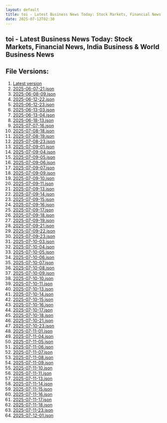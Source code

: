 ```yaml
---
layout: default
title: toi - Latest Business News Today: Stock Markets, Financial News, India Business & World Business News
date: 2025-07-12T02:30
---
```


## toi - Latest Business News Today: Stock Markets, Financial News, India Business & World Business News

<div id="data-chart"></div>
<div id="data-table"></div>
<script>
document.addEventListener('DOMContentLoaded', function(){
  document.getElementById('data-table').textContent = 'This source isn't supported for tables yet.';
});
</script>

## File Versions:
1. [Latest version](./latest.json)
2. [2025-06-07-21.json](./2025-06-07-21.json)
3. [2025-06-08-09.json](./2025-06-08-09.json)
4. [2025-06-12-22.json](./2025-06-12-22.json)
5. [2025-06-12-23.json](./2025-06-12-23.json)
6. [2025-06-13-03.json](./2025-06-13-03.json)
7. [2025-06-13-04.json](./2025-06-13-04.json)
8. [2025-06-18-13.json](./2025-06-18-13.json)
9. [2025-07-07-16.json](./2025-07-07-16.json)
10. [2025-07-08-18.json](./2025-07-08-18.json)
11. [2025-07-08-19.json](./2025-07-08-19.json)
12. [2025-07-08-23.json](./2025-07-08-23.json)
13. [2025-07-09-01.json](./2025-07-09-01.json)
14. [2025-07-09-04.json](./2025-07-09-04.json)
15. [2025-07-09-05.json](./2025-07-09-05.json)
16. [2025-07-09-06.json](./2025-07-09-06.json)
17. [2025-07-09-07.json](./2025-07-09-07.json)
18. [2025-07-09-09.json](./2025-07-09-09.json)
19. [2025-07-09-10.json](./2025-07-09-10.json)
20. [2025-07-09-11.json](./2025-07-09-11.json)
21. [2025-07-09-13.json](./2025-07-09-13.json)
22. [2025-07-09-14.json](./2025-07-09-14.json)
23. [2025-07-09-15.json](./2025-07-09-15.json)
24. [2025-07-09-16.json](./2025-07-09-16.json)
25. [2025-07-09-17.json](./2025-07-09-17.json)
26. [2025-07-09-18.json](./2025-07-09-18.json)
27. [2025-07-09-19.json](./2025-07-09-19.json)
28. [2025-07-09-21.json](./2025-07-09-21.json)
29. [2025-07-09-22.json](./2025-07-09-22.json)
30. [2025-07-09-23.json](./2025-07-09-23.json)
31. [2025-07-10-03.json](./2025-07-10-03.json)
32. [2025-07-10-04.json](./2025-07-10-04.json)
33. [2025-07-10-05.json](./2025-07-10-05.json)
34. [2025-07-10-06.json](./2025-07-10-06.json)
35. [2025-07-10-07.json](./2025-07-10-07.json)
36. [2025-07-10-08.json](./2025-07-10-08.json)
37. [2025-07-10-09.json](./2025-07-10-09.json)
38. [2025-07-10-10.json](./2025-07-10-10.json)
39. [2025-07-10-11.json](./2025-07-10-11.json)
40. [2025-07-10-13.json](./2025-07-10-13.json)
41. [2025-07-10-14.json](./2025-07-10-14.json)
42. [2025-07-10-15.json](./2025-07-10-15.json)
43. [2025-07-10-16.json](./2025-07-10-16.json)
44. [2025-07-10-17.json](./2025-07-10-17.json)
45. [2025-07-10-18.json](./2025-07-10-18.json)
46. [2025-07-10-21.json](./2025-07-10-21.json)
47. [2025-07-10-23.json](./2025-07-10-23.json)
48. [2025-07-11-01.json](./2025-07-11-01.json)
49. [2025-07-11-04.json](./2025-07-11-04.json)
50. [2025-07-11-05.json](./2025-07-11-05.json)
51. [2025-07-11-06.json](./2025-07-11-06.json)
52. [2025-07-11-07.json](./2025-07-11-07.json)
53. [2025-07-11-08.json](./2025-07-11-08.json)
54. [2025-07-11-09.json](./2025-07-11-09.json)
55. [2025-07-11-10.json](./2025-07-11-10.json)
56. [2025-07-11-11.json](./2025-07-11-11.json)
57. [2025-07-11-13.json](./2025-07-11-13.json)
58. [2025-07-11-14.json](./2025-07-11-14.json)
59. [2025-07-11-15.json](./2025-07-11-15.json)
60. [2025-07-11-16.json](./2025-07-11-16.json)
61. [2025-07-11-17.json](./2025-07-11-17.json)
62. [2025-07-11-18.json](./2025-07-11-18.json)
63. [2025-07-11-23.json](./2025-07-11-23.json)
64. [2025-07-12-01.json](./2025-07-12-01.json)
